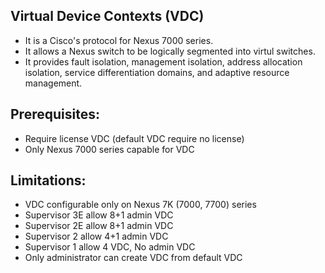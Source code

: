 ## **Virtual Device Contexts (VDC)**
* It is a Cisco's protocol for Nexus 7000 series.
* It allows a Nexus switch to be logically segmented into virtul switches.
* It provides fault isolation, management isolation, address allocation isolation, service differentiation domains, and adaptive resource management.

## **Prerequisites:**
* Require license VDC (default VDC require no license)
* Only Nexus 7000 series capable for VDC

## **Limitations:**
* VDC configurable only on Nexus 7K (7000, 7700) series
* Supervisor 3E allow 8+1 admin VDC
* Supervisor 2E allow 8+1 admin VDC
* Supervisor 2 allow 4+1 admin VDC
* Supervisor 1 allow 4 VDC, No admin VDC
* Only administrator can create VDC from default VDC
